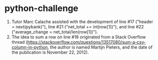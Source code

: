 # python-challenge

1. Tutor Marc Calache assisted with the development of line #17 ("header = next(pybank)"), line #21 ("net_total += int(row[1])"), and line #22 ("average_change = net_total/len(row[1])").
2. The idea to sum a row on line #18 originated from a Stack Overflow thread (https://stackoverflow.com/questions/13517080/sum-a-csv-column-in-python, the author is named Martijn Pieters, and the date of the publication is November 22, 2012).
